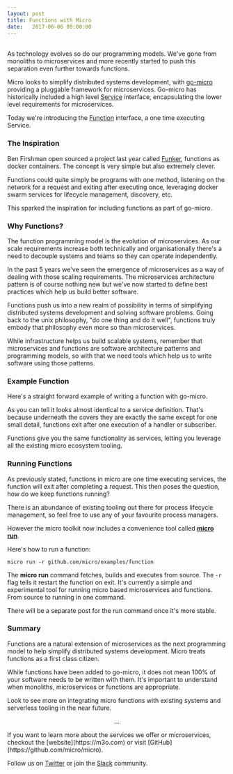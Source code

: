 ```yaml
---
layout: post
title: Functions with Micro
date:   2017-06-06 09:00:00
---
```

<br>
As technology evolves so do our programming models. We've gone from monoliths to microservices 
and more recently started to push this separation even further towards functions.

Micro looks to simplify distributed systems development, with [go-micro](https://github.com/micro/go-micro) 
providing a pluggable framework for microservices. Go-micro has historically included a high level [Service](https://godoc.org/github.com/micro/go-micro#Service) 
interface, encapsulating the lower level requirements for microservices. 

Today we're introducing the [Function](https://godoc.org/github.com/micro/go-micro#Function) 
interface, a one time executing Service.

<script src="https://gist.github.com/asim/bfbaf036c90761879dbf6e939e5172e4.js"></script>

### The Inspiration

Ben Firshman open sourced a project last year called [Funker](https://github.com/bfirsh/funker), functions as docker containers. The concept is very 
simple but also extremely clever. 

Functions could quite simply be programs with one method, listening on the network for a request and exiting after 
executing once, leveraging docker swarm services for lifecycle management, discovery, etc.

This sparked the inspiration for including functions as part of go-micro.

### Why Functions?

The function programming model is the evolution of microservices. As our scale requirements increase both technically and organisationally 
there's a need to decouple systems and teams so they can operate independently.

In the past 5 years we've seen the emergence of microservices as a way of dealing with those scaling requirements. The microservices 
architecture pattern is of course nothing new but we've now started to define best practices which help us build better software. 

Functions push us into a new realm of possibility in terms of simplifying distributed systems development and solving software problems. 
Going back to the unix philosophy, "do one thing and do it well", functions truly embody that philosophy even more so than microservices.

While infrastructure helps us build scalable systems, remember that microservices and functions are software architecture patterns 
and programming models, so with that we need tools which help us to write software using those patterns.

### Example Function

Here's a straight forward example of writing a function with go-micro. 

As you can tell it looks almost identical to a service definition. That's because underneath the covers they are exactly the 
same except for one small detail, functions exit after one execution of a handler or subscriber.

Functions give you the same functionality as services, letting you leverage all the existing micro ecosystem tooling.

<script src="https://gist.github.com/asim/7d70cf1160ad1279597f12985fe3fbd5.js"></script>

### Running Functions

As previously stated, functions in micro are one time executing services, the function will exit after completing a request. This then 
poses the question, how do we keep functions running?

There is an abundance of existing tooling out there for process lifecycle management, so feel free to use any of your favourite 
process managers.

However the micro toolkit now includes a convenience tool called [**micro run**](https://m3o.com/docs/run.html).

Here's how to run a function:

```
micro run -r github.com/micro/examples/function
```

The **micro run** command fetches, builds and executes from source. The `-r` flag tells it restart the function on exit. 
It's currently a simple and experimental tool for running micro based microservices and functions. From source to running in one command.

There will be a separate post for the run command once it's more stable.

### Summary

Functions are a natural extension of microservices as the next programming model to help simplify distributed systems development. 
Micro treats functions as a first class citizen.

While functions have been added to go-micro, it does not mean 100% of your software needs to be written with them. It's important 
to understand when monoliths, microservices or functions are appropriate.

Look to see more on integrating micro functions with existing systems and serverless tooling in the near future.

<center><p>...</p></center>
If you want to learn more about the services we offer or microservices, checkout the [website](https://m3o.com) or 
visit [GitHub](https://github.com/micro/micro).

Follow us on [Twitter](https://twitter.com/m3ocloud) or join the [Slack](http://slack.m3o.com) community.



